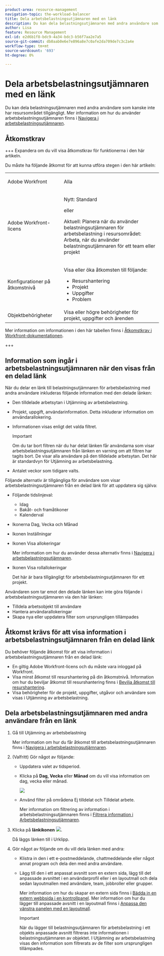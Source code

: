 ```yaml
---
product-area: resource-management
navigation-topic: the-workload-balancer
title: Dela arbetsbelastningsutjämnaren med en länk
description: Du kan dela belastningsutjämnaren med andra användare som kanske inte har resursområdet tillgängligt. Mer information om hur du använder arbetsbelastningsutjämnaren finns i Navigera i Arbetsbelastningsutjämnaren.
author: Lisa
feature: Resource Management
exl-id: e2d6b1f8-bdc9-4a34-bdc3-b56f7aa2e7a5
source-git-commit: db0aab0e6e7e896a8e7c0afe2da709de7c3c2a4e
workflow-type: tm+mt
source-wordcount: '693'
ht-degree: 0%

---
```


# Dela arbetsbelastningsutjämnaren med en länk

Du kan dela belastningsutjämnaren med andra användare som kanske inte har resursområdet tillgängligt. Mer information om hur du använder arbetsbelastningsutjämnaren finns i [Navigera i arbetsbelastningsutjämnaren](../../resource-mgmt/workload-balancer/navigate-the-workload-balancer.md).

## Åtkomstkrav

+++ Expandera om du vill visa åtkomstkrav för funktionerna i den här artikeln.

Du måste ha följande åtkomst för att kunna utföra stegen i den här artikeln:

<table style="table-layout:auto"> 
 <col> 
 <col> 
 <tbody> 
  <tr> 
   <td role="rowheader">Adobe Workfront</td> 
   <td> <p>Alla </p> </td> 
  </tr> 
  <tr> 
   <td role="rowheader">Adobe Workfront-licens</td> 
   <td><p>Nytt: Standard</p>
       <p>eller</p>
       <p>Aktuell: Planera när du använder belastningsutjämnaren för arbetsbelastning i resursområdet:</br>
       Arbeta, när du använder belastningsutjämnaren för ett team eller projekt</p></td>
  </tr>
  <tr> 
   <td role="rowheader">Konfigurationer på åtkomstnivå</td> 
   <td> <p>Visa eller öka åtkomsten till följande:</p> 
    <ul> 
     <li>Resurshantering</li> 
     <li>Projekt</li> 
     <li>Uppgifter</li> 
     <li>Problem</li> 
    </ul>
   </td> 
  </tr> 
  <tr> 
   <td role="rowheader">Objektbehörigheter</td> 
   <td>Visa eller högre behörigheter för projekt, uppgifter och ärenden</td> 
  </tr> 
 </tbody> 
</table>

Mer information om informationen i den här tabellen finns i [Åtkomstkrav i Workfront-dokumentationen](/help/quicksilver/administration-and-setup/add-users/access-levels-and-object-permissions/access-level-requirements-in-documentation.md).

+++

## Information som ingår i arbetsbelastningsutjämnaren när den visas från en delad länk

När du delar en länk till belastningsutjämnaren för arbetsbelastning med andra användare inkluderas följande information med den delade länken:

* Den tilldelade arbetsytan i Utjämning av arbetsbelastning.
* Projekt, uppgift, användarinformation. Detta inkluderar information om användarallokering.
* Informationen visas enligt det valda filtret.

  >[!IMPORTANT]
  >
  >Om du tar bort filtren när du har delat länken får användarna som visar arbetsbelastningsutjämnaren från länken en varning om att filtren har tagits bort. De visar alla användare på den tilldelade arbetsytan. Det här är standardvyn för Utjämning av arbetsbelastning.

* Antalet veckor som tidigare valts.

Följande alternativ är tillgängliga för användare som visar arbetsbelastningsutjämnaren från en delad länk för att uppdatera sig själva:

* Följande tidslinjeval:

   * Idag
   * Bakåt- och framåtikoner
   * Kalenderval

* Ikonerna Dag, Vecka och Månad
* Ikonen Inställningar
* Ikonen Visa allokeringar

  Mer information om hur du använder dessa alternativ finns i [Navigera i arbetsbelastningsutjämnaren](../../resource-mgmt/workload-balancer/navigate-the-workload-balancer.md).

* Ikonen Visa rollallokeringar

  Det här är bara tillgängligt för arbetsbelastningsutjämnaren för ett projekt.

Användaren som tar emot den delade länken kan inte göra följande i arbetsbelastningsutjämnaren via den här länken:

* Tilldela arbetsobjekt till användare
* Hantera användarallokeringar
* Skapa nya eller uppdatera filter som ursprungligen tillämpades

## Åtkomst krävs för att visa information i arbetsbelastningsutjämnaren från en delad länk

Du behöver följande åtkomst för att visa information i arbetsbelastningsutjämnaren från en delad länk:

* En giltig Adobe Workfront-licens och du måste vara inloggad på Workfront.
* Visa minst åtkomst till resurshantering på din åtkomstnivå. Information om hur du beviljar åtkomst till resurshantering finns i [Bevilja åtkomst till resurshantering](../../administration-and-setup/add-users/configure-and-grant-access/grant-access-resource-management.md).
* Visa behörigheter för de projekt, uppgifter, utgåvor och användare som visas i Utjämning av arbetsbelastning.

## Dela arbetsbelastningsutjämnaren med andra användare från en länk

1. Gå till Utjämning av arbetsbelastning

   Mer information om hur du får åtkomst till arbetsbelastningsutjämnaren finns i [Navigera i arbetsbelastningsutjämnaren](../../resource-mgmt/workload-balancer/navigate-the-workload-balancer.md).

1. (Valfritt) Gör något av följande:

   * Uppdatera valet av tidsperiod.
   * Klicka på **Dag, Vecka** eller **Månad** om du vill visa information om dag, vecka eller månad.

     ![](assets/month-icon-on-toolbar-selected-wb-350x226.png)

   * Använd filter på områdena Ej tilldelat och Tilldelat arbete.

     Mer information om filtrering av information i arbetsbelastningsutjämnaren finns i [Filtrera information i Arbetsbelastningsutjämnaren](../../resource-mgmt/workload-balancer/filter-information-workload-balancer.md).

1. Klicka på **länkikonen** ![](assets/wb-shearable-link-icon-small.png).

   Då läggs länken till i Urklipp.

1. Gör något av följande om du vill dela länken med andra:

   * Klistra in den i ett e-postmeddelande, chattmeddelande eller något annat program och dela den med andra användare.
   * Lägg till den i ett anpassat avsnitt som en extern sida, lägg till det anpassade avsnittet i en användarprofil eller i en layoutmall och dela sedan layoutmallen med användare, team, jobbroller eller grupper.

     Mer information om hur du skapar en extern sida finns i [Bädda in en extern webbsida i en kontrollpanel](../../reports-and-dashboards/dashboards/creating-and-managing-dashboards/embed-external-web-page-dashboard.md). Mer information om hur du lägger till anpassade avsnitt i en layoutmall finns i [Anpassa den vänstra panelen med en layoutmall](../../administration-and-setup/customize-workfront/use-layout-templates/customize-left-panel.md).

     >[!IMPORTANT]
     >
     >När du lägger till belastningsutjämnaren för arbetsbelastning i ett objekts anpassade avsnitt filtreras inte informationen i belastningsutjämnaren av objektet. I Utjämning av arbetsbelastning visas den information som filtrerats av de filter som ursprungligen tillämpades.
